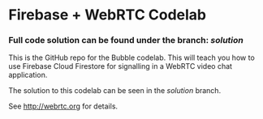 # Firebase + WebRTC Codelab

### Full code solution can be found under the branch: _solution_

This is the GitHub repo for the Bubble codelab. This will teach you how
to use Firebase Cloud Firestore for signalling in a WebRTC video chat application.

The solution to this codelab can be seen in the _solution_ branch.

See http://webrtc.org for details.
